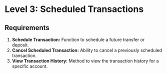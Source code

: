 # Level 3: Scheduled Transactions

## Requirements
1. **Schedule Transaction:** Function to schedule a future transfer or deposit.
2. **Cancel Scheduled Transaction:** Ability to cancel a previously scheduled transaction.
3. **View Transaction History:** Method to view the transaction history for a specific account.

